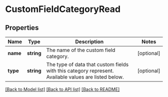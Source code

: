 # CustomFieldCategoryRead

## Properties
Name | Type | Description | Notes
------------ | ------------- | ------------- | -------------
**name** | **string** | The name of the custom field category. | [optional] 
**type** | **string** | The type of data that custom fields with this category represent. Available values are listed below. | [optional] 

[[Back to Model list]](../../README.md#documentation-for-models) [[Back to API list]](../../README.md#documentation-for-api-endpoints) [[Back to README]](../../README.md)


